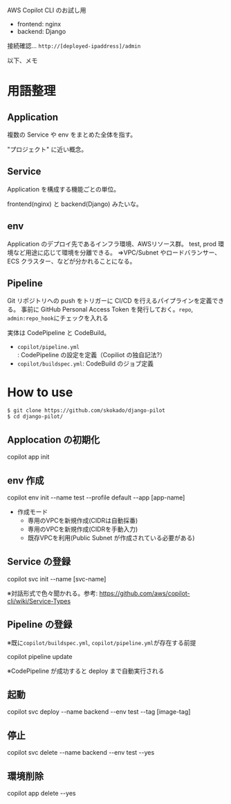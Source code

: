 AWS Copilot CLI のお試し用

- frontend: nginx
- backend: Django

接続確認... `http://[deployed-ipaddress]/admin`

以下、メモ

# 用語整理

## Application

複数の Service や env をまとめた全体を指す。

"プロジェクト" に近い概念。

## Service

Application を構成する機能ごとの単位。

frontend(nginx) と backend(Django) みたいな。

## env

Application のデプロイ先であるインフラ環境、AWSリソース群。
test, prod 環境など用途に応じて環境を分離できる。
⇒VPC/Subnet やロードバランサー、ECS クラスター、などが分かれることになる。

## Pipeline

Git リポジトリへの push をトリガーに CI/CD を行えるパイプラインを定義できる。
事前に GitHub Personal Access Token を発行しておく。`repo`, `admin:repo_hook`にチェックを入れる

実体は CodePipeline と CodeBuild。

- `copilot/pipeline.yml`: CodePipeline の設定を定義（Copiliot の独自記法?）
- `copilot/buildspec.yml`: CodeBuild のジョブ定義

# How to use

```shell
$ git clone https://github.com/skokado/django-pilot
$ cd django-pilot/
```

## Applocation の初期化

copilot app init

## env 作成

copilot env init --name test --profile default --app [app-name]

- 作成モード
  - 専用のVPCを新規作成(CIDRは自動採番)
  - 専用のVPCを新規作成(CIDRを手動入力)
  - 既存VPCを利用(Public Subnet が作成されている必要がある)

## Service の登録

copilot svc init --name [svc-name]

※対話形式で色々聞かれる。参考: https://github.com/aws/copilot-cli/wiki/Service-Types

## Pipeline の登録

※既に`copilot/buildspec.yml`, `copilot/pipeline.yml`が存在する前提

copilot pipeline update

※CodePipeline が成功すると deploy まで自動実行される

## 起動

copilot svc deploy --name backend --env test --tag [image-tag]

## 停止

copilot svc delete --name backend --env test --yes

## 環境削除

copilot app delete --yes

